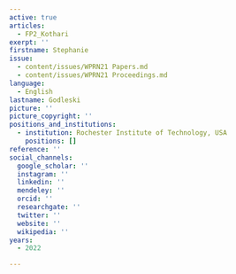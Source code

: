 ```yaml
---
active: true
articles:
  - FP2_Kothari
exerpt: ''
firstname: Stephanie
issue:
  - content/issues/WPRN21 Papers.md
  - content/issues/WPRN21 Proceedings.md
language:
  - English
lastname: Godleski
picture: ''
picture_copyright: ''
positions_and_institutions:
  - institution: Rochester Institute of Technology, USA
    positions: []
reference: ''
social_channels:
  google_scholar: ''
  instagram: ''
  linkedin: ''
  mendeley: ''
  orcid: ''
  researchgate: ''
  twitter: ''
  website: ''
  wikipedia: ''
years:
  - 2022

---
```

